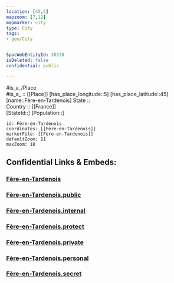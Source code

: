 ```yaml
---
location: [45,5] 
mapzoom: [7,12] 
mapmarker: city 
type: City
tags:
- geo/City


SpocWebEntityId: 30330
isDeleted: false
confidential: public

---
```

#is_a_/Place  
#is_a_ :: [[Place]] 
[has_place_longitude::5] 
[has_place_latitude::45] 
[name::Fère-en-Tardenois] 
State ::  
Country :: [[France]]  
[StateId::] 
[Population::] 



```leaflet
id: Fère-en-Tardenois
coordinates: [[Fère-en-Tardenois]] 
markerFile: [[Fère-en-Tardenois]] 
defaultZoom: 11 
maxZoom: 18
```


## Confidential Links & Embeds: 

### [Fère-en-Tardenois](/_Standards/Earth/Continent/Europe/Europe~West/France/regions~France/Auvergne-Rhône-Alpes/departments~Auvergne-Rhône-Alpes/Drôme/communes~Drôme/Valence/cities~Valence/Fère-en-Tardenois.md) 

### [Fère-en-Tardenois.public](/_public/Earth/Continent/Europe/Europe~West/France/regions~France/Auvergne-Rhône-Alpes/departments~Auvergne-Rhône-Alpes/Drôme/communes~Drôme/Valence/cities~Valence/Fère-en-Tardenois.public.md) 

### [Fère-en-Tardenois.internal](/_internal/Earth/Continent/Europe/Europe~West/France/regions~France/Auvergne-Rhône-Alpes/departments~Auvergne-Rhône-Alpes/Drôme/communes~Drôme/Valence/cities~Valence/Fère-en-Tardenois.internal.md) 

### [Fère-en-Tardenois.protect](/_protect/Earth/Continent/Europe/Europe~West/France/regions~France/Auvergne-Rhône-Alpes/departments~Auvergne-Rhône-Alpes/Drôme/communes~Drôme/Valence/cities~Valence/Fère-en-Tardenois.protect.md) 

### [Fère-en-Tardenois.private](/_private/Earth/Continent/Europe/Europe~West/France/regions~France/Auvergne-Rhône-Alpes/departments~Auvergne-Rhône-Alpes/Drôme/communes~Drôme/Valence/cities~Valence/Fère-en-Tardenois.private.md) 

### [Fère-en-Tardenois.personal](/_personal/Earth/Continent/Europe/Europe~West/France/regions~France/Auvergne-Rhône-Alpes/departments~Auvergne-Rhône-Alpes/Drôme/communes~Drôme/Valence/cities~Valence/Fère-en-Tardenois.personal.md) 

### [Fère-en-Tardenois.secret](/_secret/Earth/Continent/Europe/Europe~West/France/regions~France/Auvergne-Rhône-Alpes/departments~Auvergne-Rhône-Alpes/Drôme/communes~Drôme/Valence/cities~Valence/Fère-en-Tardenois.secret.md)

